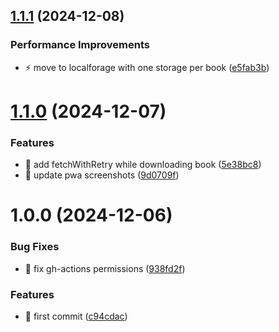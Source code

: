## [1.1.1](https://github.com/pcorbel/kai-master/compare/v1.1.0...v1.1.1) (2024-12-08)


### Performance Improvements

* :zap: move to localforage with one storage per book ([e5fab3b](https://github.com/pcorbel/kai-master/commit/e5fab3b6c58b33c60c3d41af8e11112e42f5ccd2))

# [1.1.0](https://github.com/pcorbel/kai-master/compare/v1.0.0...v1.1.0) (2024-12-07)


### Features

* :goal_net: add fetchWithRetry while downloading book ([5e38bc8](https://github.com/pcorbel/kai-master/commit/5e38bc853ad276e966a5258226ea7682ab7160bf))
* :wrench: update pwa screenshots ([9d0709f](https://github.com/pcorbel/kai-master/commit/9d0709f01bce953db5ef181c66c150bdc78c3095))

# 1.0.0 (2024-12-06)


### Bug Fixes

* :wrench: fix gh-actions permissions ([938fd2f](https://github.com/pcorbel/kai-master/commit/938fd2f315ad0334669c9b96f26951558ccd35ea))


### Features

* :tada: first commit ([c94cdac](https://github.com/pcorbel/kai-master/commit/c94cdac081211bbe3bc62c3700c25bfcf7563bf4))
